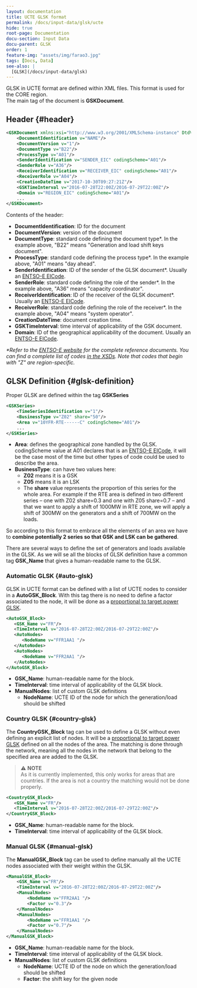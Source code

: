 ```yaml
---
layout: documentation
title: UCTE GLSK format
permalink: /docs/input-data/glsk/ucte
hide: true
root-page: Documentation
docu-section: Input Data
docu-parent: GLSK
order: 1
feature-img: "assets/img/farao3.jpg"
tags: [Docs, Data]
see-also: |
  [GLSK](/docs/input-data/glsk)
---
```


GLSK in UCTE format are defined within XML files. This format is used for the CORE region.  
The main tag of the document is **GSKDocument**.

## Header {#header}

~~~xml
<GSKDocument xmlns:xsi="http://www.w3.org/2001/XMLSchema-instance" DtdVersion="1" DtdRelease="0" xsi:noNamespaceSchemaLocation="gsk-document.xsd">
    <DocumentIdentification v="NAME"/>
    <DocumentVersion v="1"/>
    <DocumentType v="B22"/>
    <ProcessType v="A01"/>
    <SenderIdentification v="SENDER_EIC" codingScheme="A01"/>
    <SenderRole v="A36"/>
    <ReceiverIdentification v="RECEIVER_EIC" codingScheme="A01"/>
    <ReceiverRole v="A04"/>
    <CreationDateTime v="2017-10-30T09:27:21Z"/>
    <GSKTimeInterval v="2016-07-28T22:00Z/2016-07-29T22:00Z"/>
    <Domain v="REGION_EIC" codingScheme="A01"/>
    ...
</GSKDocument>
~~~
Contents of the header:
- **DocumentIdentification**: ID for the document
- **DocumentVersion**: version of the document
- **DocumentType**: standard code defining the document type*. In the example above, "B22" means "Generation and load shift keys document".
- **ProcessType**: standard code defining the process type*. In the example above, "A01" means "day ahead".
- **SenderIdentification**: ID of the sender of the GLSK document*. Usually an [ENTSO-E EICode](https://www.entsoe.eu/data/energy-identification-codes-eic/).
- **SenderRole**: standard code defining the role of the sender*. In the example above, "A36" means "capacity coordinator".
- **ReceiverIdentification**: ID of the receiver of the GLSK document*. Usually an [ENTSO-E EICode](https://www.entsoe.eu/data/energy-identification-codes-eic/).
- **ReceiverRole**: standard code defining the role of the receiver*. In the example above, "A04" means "system operator".
- **CreationDateTime**: document creation time.
- **GSKTimeInterval**: time interval of applicability of the GSK document.
- **Domain**: ID of the geographical applicability of the document. Usually an [ENTSO-E EICode](https://www.entsoe.eu/data/energy-identification-codes-eic/).

_*Refer to the [ENTSO-E website](https://www.entsoe.eu/publications/electronic-data-interchange-edi-library/) for the 
complete reference documents._
_You can find a complete list of codes [in the XSDs](https://www.entsoe.eu/Documents/EDI/Library/CIM_xsd_package.zip). 
Note that codes that begin with "Z" are region-specific._

## GLSK Definition {#glsk-definition}

Proper GLSK are defined within the tag **GSKSeries**

~~~xml
<GSKSeries>
    <TimeSeriesIdentification v="1"/>
    <BusinessType v="Z02" share="50"/>
    <Area v="10YFR-RTE------C" codingScheme="A01"/>
    ...
</GSKSeries>
~~~

- **Area**: defines the geographical zone handled by the GLSK. codingScheme value at A01 declares that is
  an [ENTSO-E EICode](https://www.entsoe.eu/data/energy-identification-codes-eic/), it will be the case most of the time
  but other types of code could be used to describe the area.
- **BusinessType**: can have two values here: 
  - **Z02** means it is a GSK 
  - **Z05** means it is an LSK
  - The **share** value represents the proportion of this series for the whole area. For example if the RTE area is
    defined in two different series – one with Z02 share=0.3 and one with Z05 share=0.7 – and that we want to apply a
    shift of 1000MW in RTE zone, we will apply a shift of 300MW on the generators and a shift of 700MW on the loads.

So according to this format to embrace all the elements of an area we have to **combine potentially 2 series so that GSK
and LSK can be gathered**.

There are several ways to define the set of generators and loads available in the GLSK. As we will se all the blocks of
GLSK definition have a common tag **GSK_Name** that gives a human-readable name to the GLSK.

### Automatic GLSK {#auto-glsk}
GLSK in UCTE format can be defined with a list of UCTE nodes to consider in a **AutoGSK_Block**. 
With this tag there is no need to define a factor associated to the node, it will be done as a 
[proportional to target power GLSK](/docs/input-data/glsk#prop-target-p).

~~~xml
<AutoGSK_Block>
   <GSK_Name v="FR"/>
   <TimeInterval v="2016-07-28T22:00Z/2016-07-29T22:00Z"/>
   <AutoNodes>
      <NodeName v="FFR1AA1 "/>
   </AutoNodes>
   <AutoNodes>
      <NodeName v="FFR2AA1 "/>
   </AutoNodes>
</AutoGSK_Block>
~~~
- **GSK_Name**: human-readable name for the block.
- **TimeInterval**: time interval of applicability of the GLSK block.
- **ManualNodes**: list of custom GLSK definitions
    - **NodeName**: UCTE ID of the node for which the generation/load should be shifted

### Country GLSK {#country-glsk}
The **CountryGSK_Block** tag can be used to define a GLSK without even defining an explicit list of nodes. 
It will be a [proportional to target power GLSK](/docs/input-data/glsk#prop-target-p) defined on all the nodes of the 
area. The matching is done through the network, meaning all the nodes in the network that belong to the specified area 
are added to the GLSK.

> ⚠️  **NOTE**  
> As it is currently implemented, this only works for areas that are countries. If the area is not a country the
> matching would not be done properly.

~~~xml
<CountryGSK_Block>
   <GSK_Name v="FR"/>
   <TimeInterval v="2016-07-28T22:00Z/2016-07-29T22:00Z"/>
</CountryGSK_Block>
~~~
- **GSK_Name**: human-readable name for the block.
- **TimeInterval**: time interval of applicability of the GLSK block.

### Manual GLSK {#manual-glsk}
The **ManualGSK_Block** tag can be used to define manually all the UCTE nodes associated with their weight within the GLSK.

~~~xml
<ManualGSK_Block>
    <GSK_Name v="FR"/>
    <TimeInterval v="2016-07-28T22:00Z/2016-07-29T22:00Z"/>
    <ManualNodes>
        <NodeName v="FFR2AA1 "/>
        <Factor v="0.3"/>
    </ManualNodes>
    <ManualNodes>
        <NodeName v="FFR1AA1 "/>
        <Factor v="0.7"/>
    </ManualNodes>
</ManualGSK_Block>
~~~
- **GSK_Name**: human-readable name for the block.
- **TimeInterval**: time interval of applicability of the GLSK block.
- **ManualNodes**: list of custom GLSK definitions
    - **NodeName**: UCTE ID of the node on which the generation/load should be shifted
    - **Factor**: the shift key for the given node